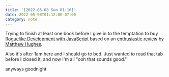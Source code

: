 ```yaml
---
title: '[2022-05-08 Sun 01:10]'
date: 2022-05-08T01:12:00-07:00
category: note
---
```


Trying to finish at least one book before I give in to the temptation to buy [Roguelike Development with JavaScript](https://link.springer.com/book/10.1007/978-1-4842-6059-3) based on an [enthusiastic review](https://www.matthewhughes.co.uk/roguelike-development-andre-garzia-review/) by [Matthew Hughes](https://www.matthewhughes.co.uk).

Also it's after 1am here and I should go to bed. Just wanted to read that tab before I closed it, and now I'm all "ooh that sounds good."

anyways goodnight
